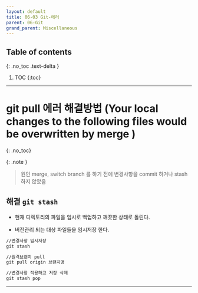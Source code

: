 ```yaml
---
layout: default
title: 06-03 Git-에러
parent: 06-Git
grand_parent: Miscellaneous
---
```


## Table of contents
{: .no_toc .text-delta }

1. TOC
{:toc}

---

# git pull 에러 해결방법 (Your local changes to the following files would be overwritten by merge )
{: .no_toc}

{: .note }
> 원인
>merge, switch branch 를 하기 전에 변경사항을 commit 하거나 stash 하지 않았음
>

## 해결 `git stash`

- 현재 디렉토리의 파일을 임시로 백업하고 깨끗한 상태로 돌린다. 

- 버전관리 되는 대상 파일들을 임시저장 한다. 


```markdown
//변경사항 임시저장
git stash

//원격브랜치 pull
git pull origin 브랜치명

//변경사항 적용하고 저장 삭제
git stash pop

```

---
